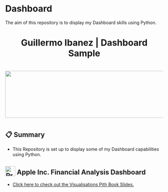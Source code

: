 # Dashboard
The aim of this repository is to display my Dashboard skills using Python.


<div align="center">
  <h1>Guillermo Ibanez | Dashboard Sample</h1>
  <h1><img src="https://user-images.githubusercontent.com/74038190/221352987-68da234d-4d62-4e9d-9d7f-098dc657c2dc.gif" width="700" height="150"><h1>
</div>

<div>
  <h2>📋 Summary</h2>
  <p>
<ul>
  <li>This Repository is set up to display some of my Dashboard capabilities using Python.</li>
</ul>
  </p>
<div>
  <h2><img src="https://raw.githubusercontent.com/Tarikul-Islam-Anik/Animated-Fluent-Emojis/master/Emojis/Objects/Clipboard.png" alt="Presentation Icon" width="32" height="32" style="vertical-align: -0.25em;"> Apple Inc. Financial Analysis Dashboard</h2>
  <ul>
    <li><a href="https://guillermoibanez.github.io/Visualisations_Portfolio/Visualisations_Presentation_Pitch_Book.pdf">Click here to check out the Visualisations Pith Book Slides.</a> </li>
  </ul>
</div>

